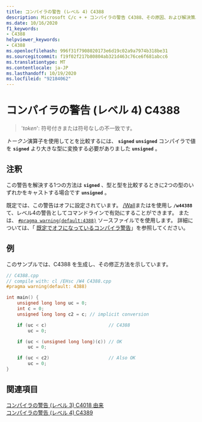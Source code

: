 ```yaml
---
title: コンパイラの警告 (レベル 4) C4388
description: Microsoft C/c + + コンパイラの警告 C4388、その原因、および解決策。
ms.date: 10/16/2020
f1_keywords:
- C4388
helpviewer_keywords:
- C4388
ms.openlocfilehash: 996f31f7908020173e6d19c02a9a7974b318be31
ms.sourcegitcommit: f19f02f217b80804ab321d463c76ce6f681abcc6
ms.translationtype: MT
ms.contentlocale: ja-JP
ms.lasthandoff: 10/19/2020
ms.locfileid: "92184062"
---
```

# <a name="compiler-warning-level-4-c4388"></a>コンパイラの警告 (レベル 4) C4388

> '*token*': 符号付きまたは符号なしの不一致です。

*トークン*演算子を使用してとを比較するには、 **`signed`** **`unsigned`** コンパイラで値を **`signed`** より大きな型に変換する必要がありました **`unsigned`** 。

## <a name="remarks"></a>注釈

この警告を解決する1つの方法は **`signed`** 、型と型を比較するときに2つの型のいずれかをキャストする場合です **`unsigned`** 。

既定では、この警告はオフに設定されています。 [/Wall](../../build/reference/compiler-option-warning-level.md)またはを使用し **`/w44388`** て、レベル4の警告としてコマンドラインで有効にすることができます。 または、 [`#pragma warning(default:4388)`](../../preprocessor/warning.md) ソースファイルでを使用します。 詳細については、「 [既定でオフになっているコンパイラ警告](../../preprocessor/compiler-warnings-that-are-off-by-default.md)」を参照してください。

## <a name="example"></a>例

このサンプルでは、C4388 を生成し、その修正方法を示しています。

```cpp
// C4388.cpp
// compile with: cl /EHsc /W4 C4388.cpp
#pragma warning(default: 4388)

int main() {
    unsigned long long uc = 0;
    int c = 0;
    unsigned long long c2 = c; // implicit conversion

    if (uc < c)                       // C4388
        uc = 0;

    if (uc < (unsigned long long)(c)) // OK
        uc = 0;

    if (uc < c2)                      // Also OK
        uc = 0;
}
```

## <a name="see-also"></a>関連項目

[コンパイラの警告 (レベル 3) C4018 由来](compiler-warning-level-3-c4018.md)\
[コンパイラの警告 (レベル 4) C4389](compiler-warning-level-4-c4389.md)

